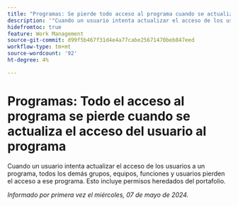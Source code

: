 ```yaml
---
title: "Programas: Se pierde todo acceso al programa cuando se actualiza el acceso de los usuarios al programa"
description: '"Cuando un usuario intenta actualizar el acceso de los usuarios a un programa, todos los demás grupos, equipos, funciones y usuarios pierden el acceso a ese programa. Esto incluye permisos heredados del portafolio".'
hidefromtoc: true
feature: Work Management
source-git-commit: d99f5b467f31d4e4a77cabe25671470beb847eed
workflow-type: tm+mt
source-wordcount: '92'
ht-degree: 4%

---
```



# Programas: Todo el acceso al programa se pierde cuando se actualiza el acceso del usuario al programa

Cuando un usuario intenta actualizar el acceso de los usuarios a un programa, todos los demás grupos, equipos, funciones y usuarios pierden el acceso a ese programa. Esto incluye permisos heredados del portafolio.

_Informado por primera vez el miércoles, 07 de mayo de 2024._
